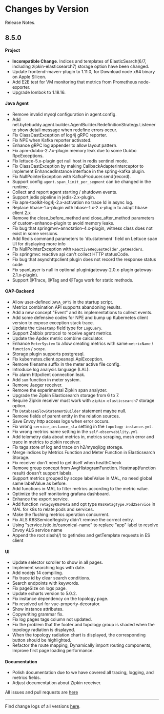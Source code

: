 Changes by Version
==================
Release Notes.

8.5.0
------------------
#### Project
* **Incompatible Change**. Indices and templates of ElasticSearch(6/7, including zipkin-elasticsearch7) storage option have been changed.
* Update frontend-maven-plugin to 1.11.0, for Download node x64 binary on Apple Silicon.
* Add E2E test for VM monitoring that metrics from Prometheus node-exporter.
* Upgrade lombok to 1.18.16.

#### Java Agent
* Remove invalid mysql configuration in agent.config.
* Add net.bytebuddy.agent.builder.AgentBuilder.RedefinitionStrategy.Listener to show detail message when redefine errors occur.
* Fix ClassCastException of log4j gRPC reporter.
* Fix NPE when Kafka reporter activated.
* Enhance gRPC log appender to allow layout pattern.
* Fix apm-dubbo-2.7.x-plugin memory leak due to some Dubbo RpcExceptions.
* Fix lettuce-5.x-plugin get null host in redis sentinel mode.
* Fix ClassCastException by making CallbackAdapterInterceptor to implement EnhancedInstance interface in the spring-kafka plugin.
* Fix NullPointerException with KafkaProducer.send(record).
* Support config `agent.span_limit_per_segment` can be changed in the runtime.
* Collect and report agent starting / shutdown events.
* Support jedis pipeline in jedis-2.x-plugin.
* Fix apm-toolkit-log4j-2.x-activation no trace Id in async log.
* Replace hbase-1.x-plugin with hbase-1.x-2.x-plugin to adapt hbase client 2.x
* Remove the close_before_method and close_after_method parameters of custom-enhance-plugin to avoid memory leaks.
* Fix bug that springmvn-annotation-4.x-plugin, witness class does not exist in some versions.
* Add Redis command parameters to 'db.statement' field on Lettuce span UI for displaying more info
* Fix NullPointerException with `ReactiveRequestHolder.getHeaders`.
* Fix springmvc reactive api can't collect HTTP statusCode.
* Fix bug that asynchttpclient plugin does not record the response status code
* Fix spanLayer is null in optional plugin(gateway-2.0.x-plugin gateway-2.1.x-plugin).
* Support @Trace, @Tag and @Tags work for static methods.

#### OAP-Backend
* Allow user-defined `JAVA_OPTS` in the startup script.
* Metrics combination API supports abandoning results.
* Add a new concept "Event" and its implementations to collect events.
* Add some defensive codes for NPE and bump up Kubernetes client version to expose exception stack trace.
* Update the `timestamp` field type for `LogQuery`.
* Support Zabbix protocol to receive agent metrics.
* Update the Apdex metric combine calculator.
* Enhance `MeterSystem` to allow creating metrics with same `metricName` / `function` / `scope`.
* Storage plugin supports postgresql.
* Fix kubernetes.client.opeanapi.ApiException.
* Remove filename suffix in the meter active file config.
* Introduce log analysis language (LAL).
* Fix alarm httpclient connection leak.
* Add `sum` function in meter system.
* Remove Jaeger receiver.
* Remove the experimental Zipkin span analyzer.
* Upgrade the Zipkin Elasticsearch storage from 6 to 7.
* Require Zipkin receiver must work with `zipkin-elasticsearch7` storage option.
* Fix `DatabaseSlowStatementBuilder` statement maybe null.
* Remove fields of parent entity in the relation sources.
* Save Envoy http access logs when error occurs.
* Fix wrong `service_instance_sla` setting in the `topology-instance.yml`.
* Fix wrong metrics name setting in the `self-observability.yml`.
* Add telemetry data about metrics in, metrics scraping, mesh error and trace in metrics to zipkin receiver.
* Fix tags store of log and trace on h2/mysql/pg storage.
* Merge indices by Metrics Function and Meter Function in Elasticsearch Storage.
* Fix receiver don't need to get itself when healthCheck
* Remove group concept from AvgHistogramFunction. Heatmap(function result) doesn't support labels.
* Support metrics grouped by scope labelValue in MAL, no need global same labelValue as before.
* Add functions in MAL to filter metrics according to the metric value.
* Optimize the self monitoring grafana dashboard.
* Enhance the export service.
* Add function `retagByK8sMeta` and opt type `K8sRetagType.Pod2Service` in MAL for k8s to relate pods and services.
* Make the flushing metrics operation concurrent.
* Fix ALS K8SServiceRegistry didn't remove the correct entry.
* Using "service.istio.io/canonical-name" to replace "app" label to resolve Envoy ALS service name
* Append the root slash(/) to getIndex and getTemplate requests in ES client

#### UI
* Update selector scroller to show in all pages.
* Implement searching logs with date.
* Add nodejs 14 compiling.
* Fix trace id by clear search conditions.
* Search endpoints with keywords.
* Fix pageSize on logs page.
* Update echarts version to 5.0.2.
* Fix instance dependency on the topology page.
* Fix resolved url for vue-property-decorator.
* Show instance attributes.
* Copywriting grammar fix.
* Fix log pages tags column not updated.
* Fix the problem that the footer and topology group is shaded when the topology radiation is displayed.
* When the topology radiation chart is displayed, the corresponding button should be highlighted.
* Refactor the route mapping, Dynamically import routing components, Improve first page loading performance.

#### Documentation
* Polish documentation due to we have covered all tracing, logging, and metrics fields.
* Adjust documentation about Zipkin receiver.

All issues and pull requests are [here](https://github.com/apache/skywalking/milestone/76?closed=1)

------------------
Find change logs of all versions [here](changes).
